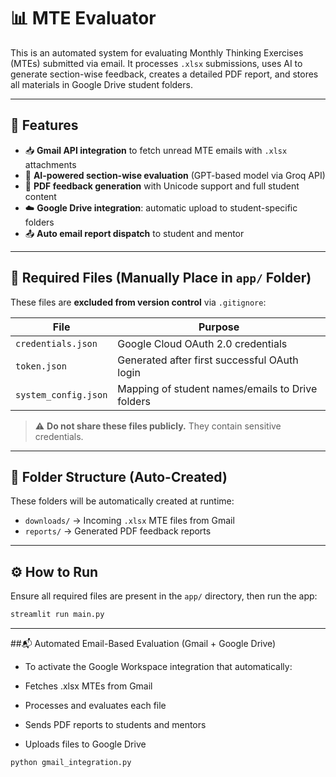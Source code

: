 # 📊 MTE Evaluator

This is an automated system for evaluating Monthly Thinking Exercises (MTEs) submitted via email. It processes `.xlsx` submissions, uses AI to generate section-wise feedback, creates a detailed PDF report, and stores all materials in Google Drive student folders.

---

## 🚀 Features

- 📥 **Gmail API integration** to fetch unread MTE emails with `.xlsx` attachments  
- 🤖 **AI-powered section-wise evaluation** (GPT-based model via Groq API)  
- 🧾 **PDF feedback generation** with Unicode support and full student content  
- ☁️ **Google Drive integration**: automatic upload to student-specific folders  
- 📤 **Auto email report dispatch** to student and mentor  

---

## 🔐 Required Files (Manually Place in `app/` Folder)

These files are **excluded from version control** via `.gitignore`:

| File                 | Purpose                                         |
|----------------------|-------------------------------------------------|
| `credentials.json`   | Google Cloud OAuth 2.0 credentials              |
| `token.json`         | Generated after first successful OAuth login    |
| `system_config.json` | Mapping of student names/emails to Drive folders|

> ⚠️ **Do not share these files publicly.** They contain sensitive credentials.

---

## 📁 Folder Structure (Auto-Created)

These folders will be automatically created at runtime:

- `downloads/` → Incoming `.xlsx` MTE files from Gmail  
- `reports/` → Generated PDF feedback reports  

---

## ⚙️ How to Run

Ensure all required files are present in the `app/` directory, then run the app:

```bash
streamlit run main.py
```

---
##📬 Automated Email-Based Evaluation (Gmail + Google Drive)
- To activate the Google Workspace integration that automatically:

- Fetches .xlsx MTEs from Gmail

- Processes and evaluates each file

- Sends PDF reports to students and mentors

- Uploads files to Google Drive

```bash
python gmail_integration.py
```

